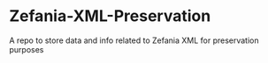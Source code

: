 # Zefania-XML-Preservation
A repo to store data and info related to Zefania XML for preservation purposes
